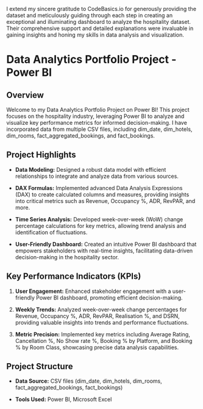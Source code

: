 I extend my sincere gratitude to CodeBasics.io for generously providing the dataset and meticulously guiding through each step in creating an exceptional and illuminating dashboard to analyze the hospitality dataset. Their comprehensive support and detailed explanations were invaluable in gaining insights and honing my skills in data analysis and visualization.

# Data Analytics Portfolio Project - Power BI

## Overview

Welcome to my Data Analytics Portfolio Project on Power BI! This project focuses on the hospitality industry, leveraging Power BI to analyze and visualize key performance metrics for informed decision-making. I have incorporated data from multiple CSV files, including dim_date, dim_hotels, dim_rooms, fact_aggregated_bookings, and fact_bookings.

## Project Highlights

- **Data Modeling:** Designed a robust data model with efficient relationships to integrate and analyze data from various sources.
  
- **DAX Formulas:** Implemented advanced Data Analysis Expressions (DAX) to create calculated columns and measures, providing insights into critical metrics such as Revenue, Occupancy %, ADR, RevPAR, and more.

- **Time Series Analysis:** Developed week-over-week (WoW) change percentage calculations for key metrics, allowing trend analysis and identification of fluctuations.

- **User-Friendly Dashboard:** Created an intuitive Power BI dashboard that empowers stakeholders with real-time insights, facilitating data-driven decision-making in the hospitality sector.

## Key Performance Indicators (KPIs)

1. **User Engagement:** Enhanced stakeholder engagement with a user-friendly Power BI dashboard, promoting efficient decision-making.

2. **Weekly Trends:** Analyzed week-over-week change percentages for Revenue, Occupancy %, ADR, RevPAR, Realisation %, and DSRN, providing valuable insights into trends and performance fluctuations.

3. **Metric Precision:** Implemented key metrics including Average Rating, Cancellation %, No Show rate %, Booking % by Platform, and Booking % by Room Class, showcasing precise data analysis capabilities.

## Project Structure

- **Data Source:** CSV files (dim_date, dim_hotels, dim_rooms, fact_aggregated_bookings, fact_bookings)
  
- **Tools Used:** Power BI, Microsoft Excel
